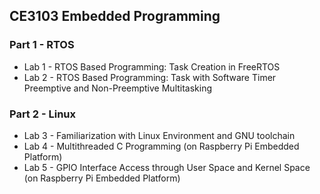 ## CE3103 Embedded Programming

### Part 1 - RTOS
- Lab 1 - RTOS Based Programming: Task Creation in FreeRTOS
- Lab 2 - RTOS Based Programming: Task with Software Timer Preemptive and Non-Preemptive Multitasking

### Part 2 - Linux
- Lab 3 - Familiarization with Linux Environment and GNU toolchain
- Lab 4 - Multithreaded C Programming (on Raspberry Pi Embedded Platform)
- Lab 5 - GPIO Interface Access through User Space and Kernel Space (on Raspberry Pi Embedded Platform)



